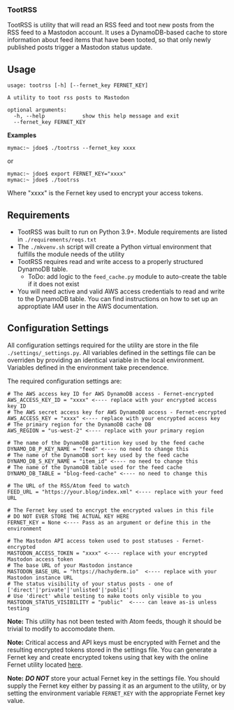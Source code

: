 ### TootRSS

TootRSS is utility that will read an RSS feed and toot new posts from the RSS feed to a Mastodon account. It uses a DynamoDB-based cache to store information about feed items that have been tooted, so that only newly published posts trigger a Mastodon status update.

## Usage
```
usage: tootrss [-h] [--fernet_key FERNET_KEY]

A utility to toot rss posts to Mastodon

optional arguments:
  -h, --help            show this help message and exit
  --fernet_key FERNET_KEY
```

**Examples**
```
mymac:~ jdoe$ ./tootrss --fernet_key xxxx
```
or
```
mymac:~ jdoe$ export FERNET_KEY="xxxx"
mymac:~ jdoe$ ./tootrss
```
Where "xxxx" is the Fernet key used to encrypt your access tokens.

## Requirements
* TootRSS was built to run on Python 3.9+. Module requirements are listed in `./requirements/reqs.txt`
* The `./mkvenv.sh` script will create a Python virtual environment that fulfills the module needs of the utility
* TootRSS requires read and write access to a properly structured DynamoDB table.
    * ToDo: add logic to the `feed_cache.py` module to auto-create the table if it does not exist
* You will need active and valid AWS access credentials to read and write to the DynamoDB table. You can find instructions on how to set up an approptiate IAM user in the AWS documentation.

## Configuration Settings

All configuration settings required for the utility are store in the file `./settings/_settings.py`. All variables defined in the settings file can be overriden by providing an identical variable in the local environment. Variables defined in the environment take precendence.

The required configuration settings are:

```
# The AWS access key ID for AWS DynamoDB access - Fernet-encrypted
AWS_ACCESS_KEY_ID = "xxxx" <---- replace with your encrypted access key ID
# The AWS secret access key for AWS DynamoDB access - Fernet-encrypted
AWS_ACCESS_KEY = "xxxx" <---- replace with your encrypted access key
# The primary region for the DynamoDB cache DB
AWS_REGION = "us-west-2" <---- replace with your primary region

# The name of the DynamoDB partition key used by the feed cache
DYNAMO_DB_P_KEY_NAME = "feed" <---- no need to change this
# The name of the DynamoDB sort key used by the feed cache
DYNAMO_DB_S_KEY_NAME = "item_id" <---- no need to change this
# The name of the DynamoDB table used for the feed cache
DYNAMO_DB_TABLE = "blog-feed-cache" <---- no need to change this

# The URL of the RSS/Atom feed to watch
FEED_URL = "https://your.blog/index.xml" <---- replace with your feed URL

# The Fernet key used to encrypt the encrypted values in this file
# DO NOT EVER STORE THE ACTUAL KEY HERE
FERNET_KEY = None <---- Pass as an argument or define this in the environment

# The Mastodon API access token used to post statuses - Fernet-encrypted
MASTODON_ACCESS_TOKEN = "xxxx" <---- replace with your encrypted Mastodon access token
# The base URL of your Mastodon instance
MASTODON_BASE_URL = "https://hachyderm.io"  <---- replace with your Mastodon instance URL
# The status visibility of your status posts - one of ['direct'|'private'|'unlisted'|'public']
# Use 'direct' while testing to make toots only visible to you
MASTODON_STATUS_VISIBILITY = "public"  <---- can leave as-is unless testing
```

**Note:** This utility has not been tested with Atom feeds, though it should be trivial to modify to accomodate them.

**Note:** Critical access and API keys must be encrypted with Fernet and the resulting encrypted tokens stored in the settings file. You can generate a Fernet key and create encrypted tokens using that key with the online Fernet utility located [here](https://8gwifi.org/fernet.jsp).
 
**Note:** _**DO NOT**_ store your actual Fernet key in the settings file. You should supply the Fernet key either by passing it as an argument to the utility, or by setting the environment variable `FERNET_KEY` with the appropriate Fernet key value.